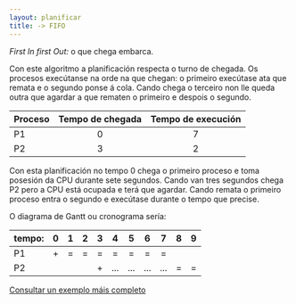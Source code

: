 ```yaml
---
layout: planificar
title: -> FIFO
---
```


_First In first Out:_ o que chega embarca.

Con este algoritmo a planificación respecta o turno de chegada. Os procesos execútanse na orde na que chegan: o primeiro execútase ata que remata e o segundo ponse á cola. Cando chega o terceiro non lle queda outra que agardar a que rematen o primeiro e despois o segundo.

<!-- momentazo dous puntos para centrar -->

|  Proceso| Tempo de chegada  | Tempo de execución |
|---|:---:|:---:|  
| P1 | 0 | 7 |
| P2 | 3 | 2 |

Con esta planificación no tempo 0 chega o primeiro proceso e toma posesión da CPU durante sete segundos. Cando van tres segundos chega P2 pero a CPU está ocupada e terá que agardar. Cando remata o primeiro proceso entra o segundo e execútase durante o tempo que precise.

O diagrama de Gantt ou cronograma sería:

|tempo:| 0 |  1 |  2 |3   |4   | 5  | 6  | 7  | 8  |9|
|-|:-:|:-:|:-:|:-:|:-:|:-:|:-:|:-:|:-:|:-:|
| P1 |  + | =  |  = |  = | = |  = | =  | =  |   |   |
| P2 |  |   |   |  + | ...  |  ... |  ... |... |  =|  =|





[Consultar un exemplo máis completo](https://manuais.iessanclemente.net/index.php/FCFS_CPU)
